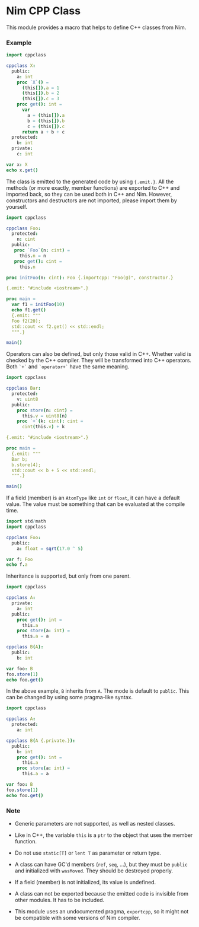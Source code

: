 # Nim CPP Class

This module provides a macro that helps to define C++ classes from Nim.

### Example

```nim
import cppclass

cppclass X:
  public:
    a: int
    proc `X`() =
      (this[]).a = 1
      (this[]).b = 2
      (this[]).c = 3
    proc get(): int =
      var
        a = (this[]).a
        b = (this[]).b
        c = (this[]).c
      return a + b + c
  protected:
    b: int
  private:
    c: int

var x: X
echo x.get()
```

The class is emitted to the generated code by using `{.emit.}`. All the methods (or more exactly, member functions) are exported to C++ and imported back, so they can be used both in C++ and Nim. However, constructors and destructors are not imported, please import them by yourself.

```nim
import cppclass

cppclass Foo:
  protected:
    n: cint
  public:
   proc `Foo`(n: cint) =
     this.n = n
   proc get(): cint =
     this.n

proc initFoo(n: cint): Foo {.importcpp: "Foo(@)", constructor.}

{.emit: "#include <iostream>".}

proc main =
  var f1 = initFoo(10)
  echo f1.get()
  {.emit: """
  Foo f2(20);
  std::cout << f2.get() << std::endl;
  """.}

main()
```

Operators can also be defined, but only those valid in C++. Whether valid is checked by the C++ compiler. They will be transformed into C++ operators. Both `` `+` `` and `` `operator+` `` have the same meaning.

```nim
import cppclass

cppclass Bar:
  protected:
    v: uint8
  public:
    proc store(n: cint) =
      this.v = uint8(n)
    proc `+`(k: cint): cint =
      cint(this.v) + k

{.emit: "#include <iostream>".}

proc main =
  {.emit: """
  Bar b;
  b.store(4);
  std::cout << b + 5 << std::endl;
  """.}

main()
```

If a field (member) is an `AtomType` like `int` or `float`, it can have a default value. The value must be something that can be evaluated at the compile time.

```nim
import std/math
import cppclass

cppclass Foo:
  public:
    a: float = sqrt(17.0 ^ 5)

var f: Foo
echo f.a
```

Inheritance is supported, but only from one parent.

```nim
import cppclass

cppclass A:
  private:
    a: int
  public:
    proc get(): int =
      this.a
    proc store(a: int) =
      this.a = a

cppclass B(A):
  public:
    b: int

var foo: B
foo.store(1)
echo foo.get()
```

In the above example, `B` inherits from `A`. The mode is default to `public`. This can be changed by using some pragma-like syntax.

```nim
import cppclass

cppclass A:
  protected:
    a: int

cppclass B(A {.private.}):
  public:
    b: int
    proc get(): int =
      this.a
    proc store(a: int) =
      this.a = a

var foo: B
foo.store(1)
echo foo.get()
```

### Note

* Generic parameters are not supported, as well as nested classes.

* Like in C++, the variable `this` is a `ptr` to the object that uses the member function.

* Do not use `static[T]` or `lent T` as parameter or return type.

* A class can have GC'd members (`ref`, `seq`, ...), but they must be `public` and initialized with `wasMoved`. They should be destroyed properly.

* If a field (member) is not initialized, its value is undefined.

* A class can not be exported because the emitted code is invisible from other modules. It has to be included.

* This module uses an undocumented pragma, `exportcpp`, so it might not be compatible with some versions of Nim compiler.
